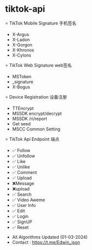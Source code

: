 # tiktok-api

⭐ TikTok Mobile Signature 手机签名
* X-Argus
* X-Ladon
* X-Gorgon
* X-Khronos
* X-Cylons

⭐ TikTok Web Signature web签名
* MSToken
* _signature
* X-Bogus

⭐ Device Registration 设备注册
* TTEncrypt
* MSSDK encrypt/decrypt
* MSSDK /ri/report
* Get seed
* MSCC Common Setting

⭐ TikTok Api Endpoint 端点
* ✅ Follow
* ✅ Unfollow
* ✅ Like
* ✅ Unlike
* ✅ Comment
* ✅ Upload
* ❌Message
* ❌upload
* ✅ Search
* ✅ Video Aweme
* ✅ User Info
* ✅ Edit
* ✅ Login
* ✅ SignUP
* ✅ Reset
- All Algorithms Updated (01-03-2024)
- Contact : https://t.me/Edwin_json
